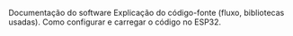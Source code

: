  Documentação do software
Explicação do código-fonte (fluxo, bibliotecas usadas).
Como configurar e carregar o código no ESP32.
